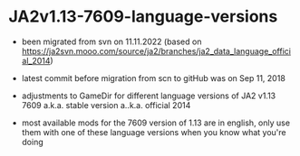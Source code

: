 # JA2v1.13-7609-language-versions

- been migrated from svn on 11.11.2022 (based on https://ja2svn.mooo.com/source/ja2/branches/ja2_data_language_official_2014)

- latest commit before migration from scn to gitHub  was on Sep 11, 2018

- adjustments to GameDir for different language versions of JA2 v1.13 7609 a.k.a. stable version a..k.a. official 2014

- most available mods for the 7609 version of 1.13 are in english, only use them with one of these language versions when you know what you're doing
